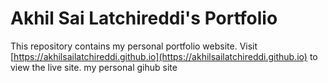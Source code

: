 # Akhil Sai Latchireddi's Portfolio

This repository contains my personal portfolio website.
Visit [https://akhilsailatchireddi.github.io](https://akhilsailatchireddi.github.io) to view the live site.
my personal gihub site
